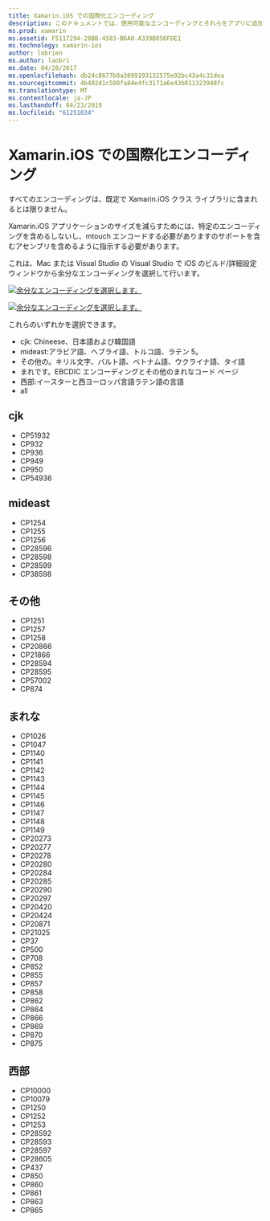```yaml
---
title: Xamarin.iOS での国際化エンコーディング
description: このドキュメントでは、使用可能なエンコーディングとそれらをアプリに追加する方法について説明する Xamarin.iOS の国際化エンコーディングについて説明します。
ms.prod: xamarin
ms.assetid: F5117294-28BB-4583-B6A0-A339B050FDE1
ms.technology: xamarin-ios
author: lobrien
ms.author: laobri
ms.date: 04/28/2017
ms.openlocfilehash: db24c8677b0a3099193132575e92bc43a4c31dea
ms.sourcegitcommit: 4b402d1c508fa84e4fc3171a6e43b811323948fc
ms.translationtype: MT
ms.contentlocale: ja-JP
ms.lasthandoff: 04/23/2019
ms.locfileid: "61251034"
---
```

# <a name="internationalization-encodings-in-xamarinios"></a>Xamarin.iOS での国際化エンコーディング

すべてのエンコーディングは、既定で Xamarin.iOS クラス ライブラリに含まれるとは限りません。

Xamarin.iOS アプリケーションのサイズを減らすためには、特定のエンコーディングを含めるしないし、mtouch エンコードする必要がありますのサポートを含むアセンブリを含めるように指示する必要があります。

これは、Mac または Visual Studio の Visual Studio で iOS のビルド/詳細設定 ウィンドウから余分なエンコーディングを選択して行います。

 [![](encodings-images/00.png "余分なエンコーディングを選択します。")](encodings-images/00.png#lightbox)

 [![](encodings-images/00a.png "余分なエンコーディングを選択します。")](encodings-images/00a.png#lightbox)

これらのいずれかを選択できます。

-  cjk: Chineese、日本語および韓国語
-  mideast:アラビア語、ヘブライ語、トルコ語、ラテン 5。
-  その他の。キリル文字、バルト語、ベトナム語、ウクライナ語、タイ語
-  まれです。EBCDIC エンコーディングとその他のまれなコード ページ
-  西部:イースターと西ヨーロッパ言語ラテン語の言語
-  all


 <a name="cjk" />


## <a name="cjk"></a>cjk

-  CP51932
-  CP932
-  CP936
-  CP949
-  CP950
-  CP54936


 <a name="mideast" />


## <a name="mideast"></a>mideast

-  CP1254
-  CP1255
-  CP1256
-  CP28596
-  CP28598
-  CP28599
-  CP38598


 <a name="other" />


## <a name="other"></a>その他

-  CP1251
-  CP1257
-  CP1258
-  CP20866
-  CP21866
-  CP28594
-  CP28595
-  CP57002
-  CP874


 <a name="rare" />


## <a name="rare"></a>まれな

-  CP1026
-  CP1047
-  CP1140
-  CP1141
-  CP1142
-  CP1143
-  CP1144
-  CP1145
-  CP1146
-  CP1147
-  CP1148
-  CP1149
-  CP20273
-  CP20277
-  CP20278
-  CP20280
-  CP20284
-  CP20285
-  CP20290
-  CP20297
-  CP20420
-  CP20424
-  CP20871
-  CP21025
-  CP37
-  CP500
-  CP708
-  CP852
-  CP855
-  CP857
-  CP858
-  CP862
-  CP864
-  CP866
-  CP869
-  CP870
-  CP875


 <a name="west" />


## <a name="west"></a>西部

-  CP10000
-  CP10079
-  CP1250
-  CP1252
-  CP1253
-  CP28592
-  CP28593
-  CP28597
-  CP28605
-  CP437
-  CP850
-  CP860
-  CP861
-  CP863
-  CP865

